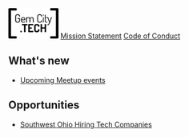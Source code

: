 <p style="margin: auto 0">
  <img src="GCTSquareWhiteForeground.png" alt="GemCity TECH logo" style="width: 100px;" /> 
  <a href="./MissionStatement">Mission Statement</a> 
  <a href="./CodeOfConduct">Code of Conduct</a> 
</p>

## What's new
  - [Upcoming Meetup events](https://www.meetup.com/gem-city-tech/events/calendar/)

## Opportunities
  - [Southwest Ohio Hiring Tech Companies](https://docs.google.com/document/d/1LrXH8y7deTrxpOxs2pGrwvXUVVNNvMtSPJqStEllQNE/edit)
